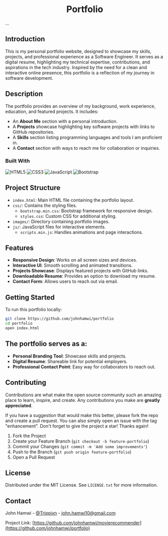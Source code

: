 <!-- HEADER: Title of the project -->
<h1 align="center">Portfolio</h1> ...

<!-- INTRODUCTION: Brief introduction about the project, its inspiration, and purpose -->
## Introduction
This is my personal portfolio website, designed to showcase my skills, projects, and professional experience as a Software Engineer. It serves as a digital resume, highlighting my technical expertise, contributions, and aspirations in the tech industry. Inspired by the need for a clean and interactive online presence, this portfolio is a reflection of my journey in software development.

<!-- DESCRIPTION: Detailed description of the project, its features, and functionalities -->
## Description
The portfolio provides an overview of my background, work experience, education, and featured projects. It includes:
- An **About Me** section with a personal introduction.
- A **Projects** showcase highlighting key software projects with links to GitHub repositories.
- A **Skills** section listing programming languages and tools I am proficient in.
- A **Contact** section with ways to reach me for collaboration or inquiries.

<!-- BUILT WITH: Technologies and tools used in the project -->
### Built With
![HTML5](https://img.shields.io/badge/html5-%23E34F26.svg?style=for-the-badge&logo=html5&logoColor=white)
![CSS3](https://img.shields.io/badge/css3-%231572B6.svg?style=for-the-badge&logo=css3&logoColor=white)
![JavaScript](https://img.shields.io/badge/javascript-%23F7DF1E.svg?style=for-the-badge&logo=javascript&logoColor=black)
![Bootstrap](https://img.shields.io/badge/bootstrap-%23563D7C.svg?style=for-the-badge&logo=bootstrap&logoColor=white)

<!-- PROJECT STRUCTURE: Overview of the project's structure and main components -->
## Project Structure
- `index.html`: Main HTML file containing the portfolio layout.
- `css/`: Contains the styling files.
  - `bootstrap.min.css`: Bootstrap framework for responsive design.
  - `styles.css`: Custom CSS for additional styling.
- `images/`: Directory containing portfolio images.
- `js/`: JavaScript files for interactive elements.
  - `scripts.min.js`: Handles animations and page interactions.

<!-- SYSTEM CAPABILITIES: A list of features and capabilities of the project -->
## Features
- **Responsive Design**: Works on all screen sizes and devices.
- **Interactive UI**: Smooth scrolling and animated transitions.
- **Projects Showcase**: Displays featured projects with GitHub links.
- **Downloadable Resume**: Provides an option to download my resume.
- **Contact Form**: Allows users to reach out via email.

<!-- GETTING STARTED: Instructions on setting up and running the project -->
## Getting Started
To run this portfolio locally:
```bash
git clone https://github.com/johnhamwi/portfolio
cd portfolio
open index.html
```

<!-- EXAMPLES OF USAGE: Examples showing how to use the project -->
## The portfolio serves as a:
- **Personal Branding Tool**: Showcase skills and projects.
- **Digital Resume**: Shareable link for potential employers.
- **Professional Contact Point**: Easy way for collaborators to reach out.

<!-- CONTRIBUTING: Guidelines for contributing to the project -->
## Contributing
Contributions are what make the open source community such an amazing place to learn, inspire, and create. Any contributions you make are **greatly appreciated**.

If you have a suggestion that would make this better, please fork the repo and create a pull request. You can also simply open an issue with the tag "enhancement".
Don't forget to give the project a star! Thanks again!

1. Fork the Project
2. Create your Feature Branch (`git checkout -b feature-portfolio`)
3. Commit your Changes (`git commit -m 'Add some improvements'`)
4. Push to the Branch (`git push origin feature-portfolio`)
5. Open a Pull Request

<!-- LICENSE: Information about the project's license -->
## License
Distributed under the MIT License. See `LICENSE.txt` for more information.

<!-- CONTACT: Contact information for the project maintainer -->
## Contact
John Hamwi - [@Trippixn](https://twitter.com/trippixn) - john.hamwi10@gmail.com

Project Link: [https://github.com/johnhamwi/movierecommender](https://github.com/johnhamwi/portfolio)
